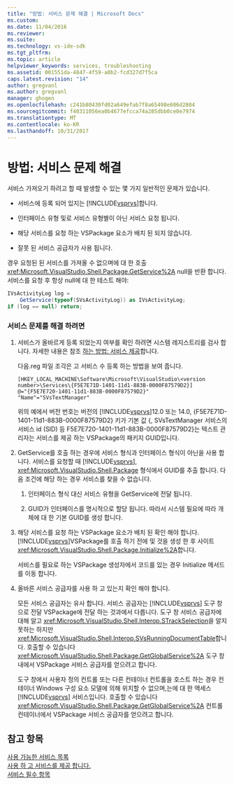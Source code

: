 ```yaml
---
title: "방법: 서비스 문제 해결 | Microsoft Docs"
ms.custom: 
ms.date: 11/04/2016
ms.reviewer: 
ms.suite: 
ms.technology: vs-ide-sdk
ms.tgt_pltfrm: 
ms.topic: article
helpviewer_keywords: services, troubleshooting
ms.assetid: 001551da-4847-4f59-a0b2-fcd327d7f5ca
caps.latest.revision: "14"
author: gregvanl
ms.author: gregvanl
manager: ghogen
ms.openlocfilehash: c241b80430fd02a649efab7f8a65498e606d2804
ms.sourcegitcommit: f40311056ea0b4677efcca74a285dbb0ce0e7974
ms.translationtype: MT
ms.contentlocale: ko-KR
ms.lasthandoff: 10/31/2017
---
```

# <a name="how-to-troubleshoot-services"></a>방법: 서비스 문제 해결
서비스 가져오기 하려고 할 때 발생할 수 있는 몇 가지 일반적인 문제가 있습니다.  
  
-   서비스에 등록 되어 있지는 [!INCLUDE[vsprvs](../code-quality/includes/vsprvs_md.md)]합니다.  
  
-   인터페이스 유형 및로 서비스 유형별이 아닌 서비스 요청 됩니다.  
  
-   해당 서비스를 요청 하는 VSPackage 요소가 배치 된 되지 않습니다.  
  
-   잘못 된 서비스 공급자가 사용 됩니다.  
  
 경우 요청된 된 서비스를 가져올 수 없으며에 대 한 호출 <xref:Microsoft.VisualStudio.Shell.Package.GetService%2A> null을 반환 합니다. 서비스를 요청 후 항상 null에 대 한 테스트 해야:  
  
```csharp  
IVsActivityLog log =   
    GetService(typeof(SVsActivityLog)) as IVsActivityLog;  
if (log == null) return;  
```  
  
### <a name="to-troubleshoot-a-service"></a>서비스 문제를 해결 하려면  
  
1.  서비스가 올바르게 등록 되었는지 여부를 확인 하려면 시스템 레지스트리를 검사 합니다. 자세한 내용은 참조 [하는 방법: 서비스 제공](../extensibility/how-to-provide-a-service.md)합니다.  
  
     다음.reg 파일 조각은 고 서비스 수 등록 하는 방법을 보여 줍니다.  
  
    ```  
    [HKEY_LOCAL_MACHINE\Software\Microsoft\VisualStudio\<version number>\Services\{F5E7E71D-1401-11d1-883B-0000F87579D2}]  
    @="{F5E7E720-1401-11d1-883B-0000F87579D2}"  
    "Name"="SVsTextManager"  
    ```  
  
     위의 예에서 버전 번호는 버전의 [!INCLUDE[vsprvs](../code-quality/includes/vsprvs_md.md)]12.0 또는 14.0, {F5E7E71D-1401-11d1-883B-0000F87579D2} 키가 기본 값 {, SVsTextManager 서비스의 서비스 id (SID) 등 F5E7E720-1401-11d1-883B-0000F87579D2}는 텍스트 관리자는 서비스를 제공 하는 VSPackage의 패키지 GUID입니다.  
  
2.  GetService를 호출 하는 경우에 서비스 형식과 인터페이스 형식이 아닌을 사용 합니다. 서비스를 요청할 때 [!INCLUDE[vsprvs](../code-quality/includes/vsprvs_md.md)], <xref:Microsoft.VisualStudio.Shell.Package> 형식에서 GUID를 추출 합니다. 다음 조건에 해당 하는 경우 서비스를 찾을 수 없습니다.  
  
    1.  인터페이스 형식 대신 서비스 유형을 GetService에 전달 됩니다.  
  
    2.  GUID가 인터페이스를 명시적으로 할당 됩니다. 따라서 시스템 필요에 따라 개체에 대 한 기본 GUID를 생성 합니다.  
  
3.  해당 서비스를 요청 하는 VSPackage 요소가 배치 된 확인 해야 합니다. [!INCLUDE[vsprvs](../code-quality/includes/vsprvs_md.md)]VSPackage를 호출 하기 전에 및 것을 생성 한 후 사이트 <xref:Microsoft.VisualStudio.Shell.Package.Initialize%2A>합니다.  
  
     서비스를 필요로 하는 VSPackage 생성자에서 코드를 있는 경우 Initialize 메서드를 이동 합니다.  
  
4.  올바른 서비스 공급자를 사용 하 고 있는지 확인 해야 합니다.  
  
     모든 서비스 공급자는 유사 합니다. 서비스 공급자는 [!INCLUDE[vsprvs](../code-quality/includes/vsprvs_md.md)] 도구 창으로 전달 VSPackage에 전달 하는 것과에서 다릅니다. 도구 창 서비스 공급자에 대해 알고 <xref:Microsoft.VisualStudio.Shell.Interop.STrackSelection>을 알지 못하는 하지만 <xref:Microsoft.VisualStudio.Shell.Interop.SVsRunningDocumentTable>합니다. 호출할 수 있습니다 <xref:Microsoft.VisualStudio.Shell.Package.GetGlobalService%2A> 도구 창 내에서 VSPackage 서비스 공급자를 얻으려고 합니다.  
  
     도구 창에서 사용자 정의 컨트롤 또는 다른 컨테이너 컨트롤을 호스트 하는 경우 컨테이너 Windows 구성 요소 모델에 의해 위치할 수 없으며,는에 대 한 액세스 [!INCLUDE[vsprvs](../code-quality/includes/vsprvs_md.md)] 서비스입니다. 호출할 수 있습니다 <xref:Microsoft.VisualStudio.Shell.Package.GetGlobalService%2A> 컨트롤 컨테이너에서 VSPackage 서비스 공급자를 얻으려고 합니다.  
  
## <a name="see-also"></a>참고 항목  
 [사용 가능한 서비스 목록](../extensibility/internals/list-of-available-services.md)   
 [사용 하 고 서비스를 제공 합니다.](../extensibility/using-and-providing-services.md)   
 [서비스 필수 항목](../extensibility/internals/service-essentials.md)